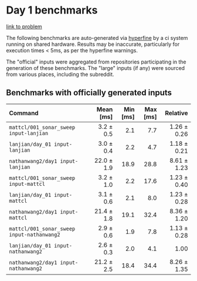 # Day 1 benchmarks

[link to problem](http://adventofcode.com/2021/day/1)

The following benchmarks are auto-generated via [hyperfine](https://github.com/sharkdp/hyperfine) by a ci system running on shared hardware. Results may be inaccurate, particularly for execution times < 5ms, as per the hyperfine warnings.

The "official" inputs were aggregated from repositories participating in the generation of these benchmarks. The "large" inputs (if any) were sourced from various places, including the subreddit.

## Benchmarks with officially generated inputs
| Command | Mean [ms] | Min [ms] | Max [ms] | Relative |
|:---|---:|---:|---:|---:|
| `mattcl/001_sonar_sweep input-lanjian` | 3.2 ± 0.5 | 2.1 | 7.7 | 1.26 ± 0.26 |
| `lanjian/day_01 input-lanjian` | 3.0 ± 0.4 | 2.2 | 4.7 | 1.18 ± 0.21 |
| `nathanwang2/day1 input-lanjian` | 22.0 ± 1.9 | 18.9 | 28.8 | 8.61 ± 1.23 |
| `mattcl/001_sonar_sweep input-mattcl` | 3.2 ± 1.0 | 2.2 | 17.6 | 1.23 ± 0.40 |
| `lanjian/day_01 input-mattcl` | 3.1 ± 0.6 | 2.1 | 8.0 | 1.23 ± 0.28 |
| `nathanwang2/day1 input-mattcl` | 21.4 ± 1.8 | 19.1 | 32.4 | 8.36 ± 1.20 |
| `mattcl/001_sonar_sweep input-nathanwang2` | 2.9 ± 0.6 | 1.9 | 7.8 | 1.13 ± 0.28 |
| `lanjian/day_01 input-nathanwang2` | 2.6 ± 0.3 | 2.0 | 4.1 | 1.00 |
| `nathanwang2/day1 input-nathanwang2` | 21.2 ± 2.5 | 18.4 | 34.4 | 8.26 ± 1.35 |
